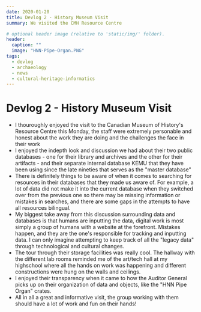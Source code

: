 ```yaml
---
date: 2020-01-20
title: Devlog 2 - History Museum Visit
summary: We visited the CMH Resource Centre

# optional header image (relative to 'static/img/' folder).
header:
  caption: ""
  image: "HNN-Pipe-Organ.PNG"
tags:
  - devlog
  - archaeology
  - news
  - cultural-heritage-informatics
---
```


# Devlog 2 - History Museum Visit

* I thouroughly enjoyed the visit to the Canadian Museum of History's Resource Centre this Monday, the staff were extremely personable and honest about the work they are doing and the challenges the face in their work 
* I enjoyed the indepth look and discussion we had about their two public databases - one for their library and archives and the other for their artifacts - and their separate internal database KEMU that they have been using since the late nineties that serves as the "master database" 
* There is definitely things to be aware of when it comes to searching for resources in their databases that they made us aware of. For example, a lot of data did not make it into the current database when they switched over from the previous one so there may be missing information or mistakes in searches, and there are some gaps in the attempts to have all resources bilingual. 
* My biggest take away from this discussion surrounding data and databases is that humans are inputting the data, digital work is most simply a group of humans with a website at the forefront. Mistakes happen, and they are the one's responsible for tracking and inputting data. I can only imagine attempting to keep track of all the "legacy data" through technological and cultural changes. 
* The tour through their storage facilities was really cool. The hallway with the different lab rooms reminded me of the art/tech hall at my highschool where all the hands on work was happening and different constructions were hung on the walls and ceilings. 
* I enjoyed their transparency when it came to how the Auditor General picks up on their organization of data and objects, like the "HNN Pipe Organ" crates. 
* All in all a great and informative visit, the group working with them should have a lot of work and fun on their hands!



